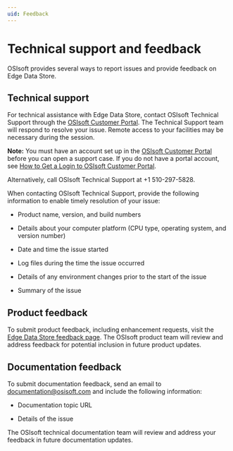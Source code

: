 ```yaml
---
uid: Feedback
---
```


# Technical support and feedback

OSIsoft provides several ways to report issues and provide feedback on Edge Data Store.

## Technical support

For technical assistance with Edge Data Store, contact OSIsoft Technical Support through the [OSIsoft Customer Portal](https://customers.osisoft.com/s/createcase). The Technical Support team will respond to resolve your issue. Remote access to your facilities may be necessary during the session.

**Note:**  You must have an account set up in the [OSIsoft Customer Portal](https://my.osisoft.com/) before you can open a support case. If you do not have a portal account, see [How to Get a Login to OSIsoft Customer Portal](https://explore.osisoft.com/myosisoft-customer-portal/how-to-get-a-login).

Alternatively, call OSIsoft Technical Support at +1 510-297-5828.

When contacting OSIsoft Technical Support, provide the following information to enable timely resolution of your issue:

- Product name, version, and build numbers

- Details about your computer platform (CPU type, operating system, and version number)

- Date and time the issue started

- Log files during the time the issue occurred

- Details of any environment changes prior to the start of the issue

- Summary of the issue  

## Product feedback

To submit product feedback, including enhancement requests, visit the [Edge Data Store feedback page](https://feedback.osisoft.com/forums/906877-edge-data-store). The OSIsoft product team will review and address feedback for potential inclusion in future product updates. 

## Documentation feedback

To submit documentation feedback, send an email to [documentation@osisoft.com](mailto:documentation@osisoft.com?subject=Edge%20Data%20Store%20documentation) and include the following information:

- Documentation topic URL

- Details of the issue

The OSIsoft technical documentation team will review and address your feedback in future documentation updates.
